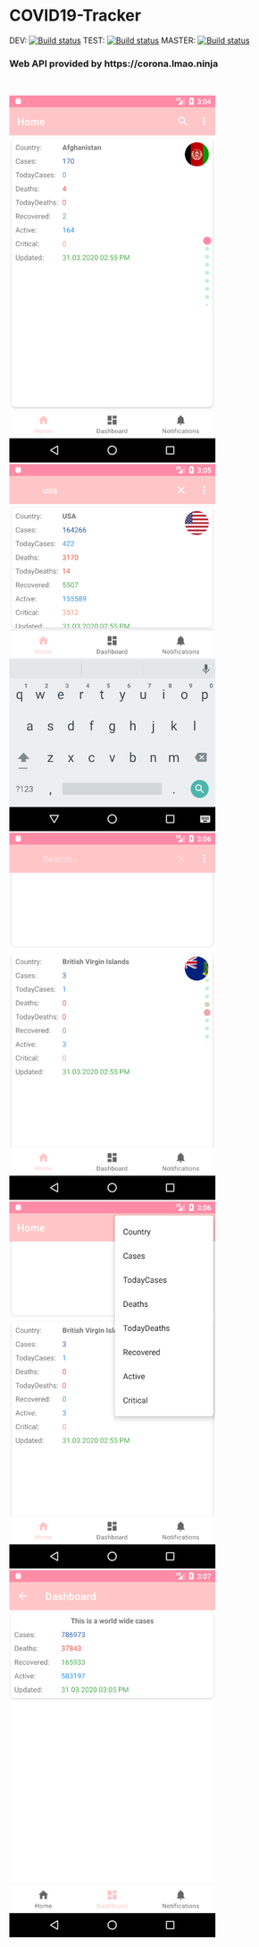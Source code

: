 # COVID19-Tracker
DEV: [![Build status](https://build.appcenter.ms/v0.1/apps/791bc3bb-a127-4023-8234-ff93e90bea72/branches/dev/badge)](https://appcenter.ms)
TEST: [![Build status](https://build.appcenter.ms/v0.1/apps/791bc3bb-a127-4023-8234-ff93e90bea72/branches/test/badge)](https://appcenter.ms)
MASTER: [![Build status](https://build.appcenter.ms/v0.1/apps/791bc3bb-a127-4023-8234-ff93e90bea72/branches/master/badge)](https://appcenter.ms)
<br>
<h3>Web API provided by https://corona.lmao.ninja</h3>
<br>


![img](https://github.com/rddewan/COVID19-Tracker/blob/master/image/01.png)
<br>
![img](https://github.com/rddewan/COVID19-Tracker/blob/master/image/02.png)
<br>
![img](https://github.com/rddewan/COVID19-Tracker/blob/master/image/03.png)
<br>
![img](https://github.com/rddewan/COVID19-Tracker/blob/master/image/04.png)
<br>
![img](https://github.com/rddewan/COVID19-Tracker/blob/master/image/05.png)
